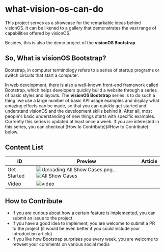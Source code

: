 # what-vision-os-can-do

This project serves as a showcase for the remarkable ideas behind visionOS. It can be likened to a gallery that demonstrates the vast range of capabilities offered by visionOS.

Besides, this is also the demo project of the **visionOS Bootstrap**.

## So, What is visionOS Bootstrap?

Bootstrap, in computer terminology refers to a series of startup programs or switch circuits that start a computer. 

In web development, there is also a well-known front-end framework called Bootstrap, which helps developers quickly build a website through a series of basic styles and layouts.
The **visionOS Bootstrap** series is to do such a thing: we use a large number of basic API usage examples and display what amazing effects can be made, so that you can quickly get started and understand visionOS and the development skills behind it.
After all, most people's basic understanding of new things starts with specific examples.
Currently this series is updated at least once a week. If you are interested in this series, you can checkout [How to Contribute](#How to Contribute) below.

## Content List

| ID          | Preview                                                      | Article |
| ----------- | ------------------------------------------------------------ | ------- |
| Get Started | ![Uploading All Show Cases.png…]() ![All Show Cases](https://github.com/XRealityZone/what-vision-os-can-do/assets/8003181/7beeb57e-1b41-478e-a0ab-8fb71ada7923)|         |
| Video       |  ![video](https://github.com/XRealityZone/what-vision-os-can-do/assets/8003181/0c1fbed5-7b58-49f3-88fa-b891cc814dfd)|         |



## How to Contribute

- If you are curious about how a certain feature is implemented, you can submit an issue to the project. 
- If you have a good idea to implement, you are welcome to submit a PR to the project (it would be even better if you could include your introduction article)
- If you like how Bootstrap surprises you every week, you are welcome to retweet your comments on various social media
